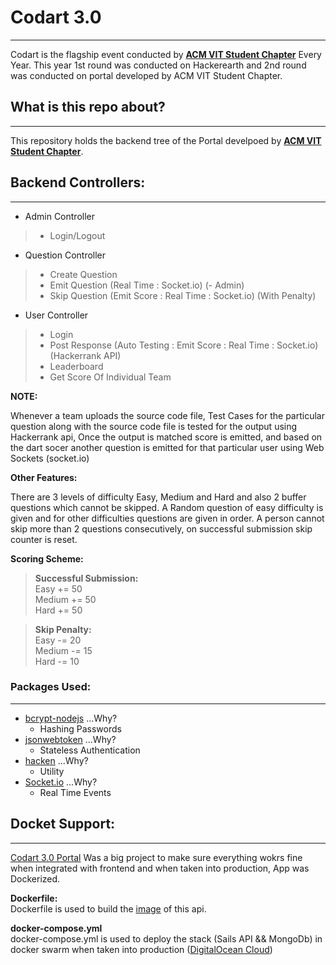 # Codart 3.0
-------------
Codart is the flagship event conducted by <b>[ACM VIT Student Chapter](http://acmvit.in)</b> Every Year. This year 1st round was conducted on Hackerearth and 2nd round was conducted on portal developed by ACM VIT Student Chapter.

## What is this repo about?
-------------
This repository holds the backend tree of the Portal develpoed by <b>[ACM VIT Student Chapter](http://acmvit.in)</b>.

## Backend Controllers:
-------------
* Admin Controller

> * Login/Logout

* Question Controller

> * Create Question
> * Emit Question (Real Time : Socket.io) (- Admin)
> * Skip Question (Emit Score : Real Time : Socket.io) (With Penalty)

* User Controller

> * Login
> * Post Response (Auto Testing : Emit Score : Real Time : Socket.io) (Hackerrank API)
> * Leaderboard
> * Get Score Of Individual Team

**NOTE:**

Whenever a team uploads the source code file, Test Cases for the particular question along with the source code file is tested for the output using Hackerrank api, Once the output is matched score is emitted, and based on the dart socer another question is emitted for that particular user using Web Sockets (socket.io)

**Other Features:**

There are 3 levels of difficulty Easy, Medium and Hard and also 2 buffer questions which cannot be skipped. A Random question of easy difficulty is given and for other difficulties questions are given in order. A person cannot skip more than 2 questions consecutively, on successful submission skip counter is reset.

**Scoring Scheme:**

> **Successful Submission:**<br/>
> Easy += 50 <br/>
> Medium += 50 <br/>
> Hard += 50 <br/>

> **Skip Penalty:**<br/>
> Easy -= 20 <br/>
> Medium -= 15 <br/>
> Hard -= 10 <br/>

### Packages Used:
----------
* [bcrypt-nodejs](https://www.npmjs.com/package/bcrypt-nodejs)
...Why? 
	* Hashing Passwords
* [jsonwebtoken](https://www.npmjs.com/package/jsonwebtoken)
...Why? 
	* Stateless Authentication
* [hacken](https://www.npmjs.com/package/hacken)
...Why?
	* Utility
* [Socket.io](https://www.nmpjs.com/package/socket.io)
...Why?
	* Real Time Events

## Docket Support:
----------
[Codart 3.0 Portal](http://rc.acmvit.in) Was a big project to make sure everything wokrs fine when integrated with frontend and when taken into production, App was Dockerized.

<b>Dockerfile:</b><br>
Dockerfile is used to build the [image](https://hub.docker.com/r/akshitgrover/acmreversecoding_portal/) of this api.

<b>docker-compose.yml</b><br>
docker-compose.yml is used to deploy the stack (Sails API && MongoDb) in docker swarm when taken into production ([DigitalOcean Cloud](https://www.digitalocean.com/))
